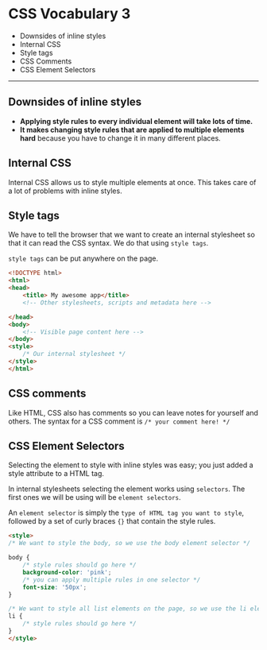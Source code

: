 # CSS Vocabulary 3 

- Downsides of inline styles
- Internal CSS
- Style tags
- CSS Comments
- CSS Element Selectors

<hr>

## Downsides of inline styles 

- **Applying style rules to every individual element will take lots of time.** 
- **It makes changing style rules that are applied to multiple elements hard** because you have to change it in many different places.

## Internal CSS

Internal CSS allows us to style multiple elements at once. This takes care of a lot of problems with inline styles.

## Style tags

We have to tell the browser that we want to create an internal stylesheet so that it can read the CSS syntax. We do that using `style tags`. 

`style tags` can be put anywhere on the page. 

```html
<!DOCTYPE html>
<html>
<head>
    <title> My awesome app</title>
    <!-- Other stylesheets, scripts and metadata here -->

</head>
<body>
    <!-- Visible page content here -->
</body>
<style>
    /* Our internal stylesheet */
</style>
</html>
```

## CSS comments 

Like HTML, CSS also has comments so you can leave notes for yourself and others. The syntax for a CSS comment is `/* your comment here! */`

## CSS Element Selectors

Selecting the element to style with inline styles was easy; you just added a style attribute to a HTML tag.

In internal stylesheets selecting the element works using `selectors`. The first ones we will be using will be `element selectors`. 

An `element selector` is simply the `type of HTML tag you want to style`, followed by a set of curly braces `{}` that contain the style rules.

```html
<style>
/* We want to style the body, so we use the body element selector */

body {
    /* style rules should go here */
    background-color: 'pink';
    /* you can apply multiple rules in one selector */
    font-size: '50px';
}

/* We want to style all list elements on the page, so we use the li element selector */
li {
    /* style rules should go here */
}
</style>
```



